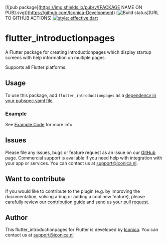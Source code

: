 [![pub package](https://img.shields.io/pub/v/[PACKAGE NAME ON PUB].svg)](https://github.com/Iconica-Development) [![Build status](https://github.com/Iconica-Development/flutter_introductionpages)](URL TO GITHUB ACTIONS) [![style: effective dart](https://img.shields.io/badge/style-effective_dart-40c4ff.svg)](https://github.com/tenhobi/effective_dart) 

# flutter_introductionpages
A Flutter package for creating introductionpages which display startup screens with help information on multiple pages.

Supports all Flutter platforms.

## Usage

To use this package, add `flutter_introductionpages` as a [dependency in your pubspec.yaml file](https://flutter.dev/docs/development/platform-integration/platform-channels).

### Example

See [Example Code](example/lib/main.dart) for more info.

## Issues

Please file any issues, bugs or feature request as an issue on our [GitHub](https://github.com/Iconica-Development/flutter_introductionpages) page. Commercial support is available if you need help with integration with your app or services. You can contact us at [support@iconica.nl](mailto:support@iconica.nl).

## Want to contribute

If you would like to contribute to the plugin (e.g. by improving the documentation, solving a bug or adding a cool new feature), please carefully review our [contribution guide](./CONTRIBUTING.md) and send us your [pull request](https://github.com/Iconica-Development/flutter_introductionpages/pulls).

## Author

This flutter_introductionpages for Flutter is developed by [Iconica](https://iconica.nl). You can contact us at <support@iconica.nl>